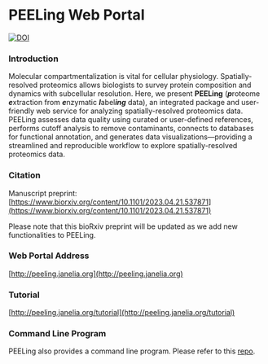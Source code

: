 # PEELing Web Portal

[![DOI](https://zenodo.org/badge/566411845.svg)](https://doi.org/10.5281/zenodo.15692516)


### Introduction
Molecular compartmentalization is vital for cellular physiology. Spatially-resolved proteomics allows biologists to survey protein composition and dynamics with subcellular resolution. Here, we present **PEELing** (***p***roteome ***e***xtraction from ***e***nzymatic ***l***abel***ing*** data), an integrated package and user-friendly web service for analyzing spatially-resolved proteomics data. PEELing assesses data quality using curated or user-defined references, performs cutoff analysis to remove contaminants, connects to databases for functional annotation, and generates data visualizations—providing a streamlined and reproducible workflow to explore spatially-resolved proteomics data.



### Citation
Manuscript preprint: [https://www.biorxiv.org/content/10.1101/2023.04.21.537871](https://www.biorxiv.org/content/10.1101/2023.04.21.537871)

Please note that this bioRxiv preprint will be updated as we add new functionalities to PEELing.



### Web Portal Address
[http://peeling.janelia.org](http://peeling.janelia.org)



### Tutorial
[http://peeling.janelia.org/tutorial](http://peeling.janelia.org/tutorial)



### Command Line Program
PEELing also provides a command line program. Please refer to this [repo](https://github.com/JaneliaSciComp/peeling).
